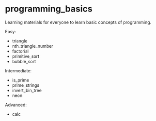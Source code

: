 # programming_basics

Learning materials for everyone to learn basic concepts of programming.

Easy:
* triangle
* nth_triangle_number
* factorial
* primitive_sort
* bubble_sort

Intermediate:
* is_prime
* prime_strings
* invert_bin_tree
* neon

Advanced:
* calc